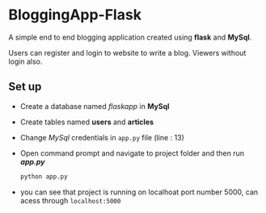 # BloggingApp-Flask
A simple end to end blogging application created using **flask** and **MySql**.

Users can register and login to website to write a blog. Viewers without login also.

## Set up
- Create a database named *flaskapp* in **MySql**
- Create tables named **users** and **articles**
- Change *MySql* credentials in ```app.py``` file (line : 13)
- Open command prompt and navigate to project folder and then run ***app.py***

  ```bash
  python app.py
  ```
  
 
- you can see that project is running on localhoat port number 5000, can acess through ```localhost:5000```
